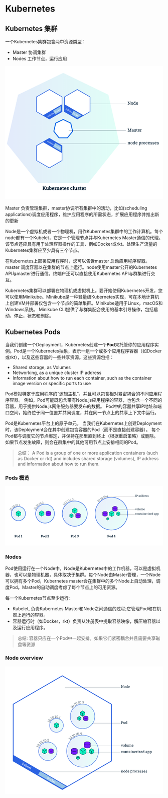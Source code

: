 # Kubernetes
## Kubernetes 集群
一个Kubernetes集群包含两中资源类型：
- Master 协调集群
- Nodes 工作节点，运行应用  

![image](https://github.com/johnxue2013/tools/blob/master/images/k8s-cluster.png)

Master 负责管理集群，master协调所有集群中的活动，比如(scheduling applications)调度应用程序，维护应用程序的所需状态，扩展应用程序并推出新的更新

Node是一个虚拟机或者一个物理机，用作Kubernetes集群中的工作计算机。每个node都有一个Kubelet，它是一个管理节点并与Kubernetes Master通信的代理。该节点还应具有用于处理容器操作的工具，例如Docker或rkt。处理生产流量的Kubernetes集群应至少具有三个节点。  

在Kubernetes上部署应用程序时，您可以告诉master 启动应用程序容器。master 调度容器以在集群的节点上运行。node使用master公开的Kubernetes API与master进行通信。终端户还可以直接使用Kubernetes API与群集进行交互。  

Kubernetes集群可以部署在物理机或虚拟机上。要开始使用Kubernetes开发，您可以使用Minikube。Minikube是一种轻量级Kubernetes实现，可在本地计算机上创建VM并部署仅包含一个节点的简单集群。Minikube适用于Linux，macOS和Windows系统。 Minikube CLI提供了与群集配合使用的基本引导操作，包括启动，停止，状态和删除。

## Kubernetes Pods
当我们创建一个Deployment，Kubernetes创建一个**Pod**来托管你的应用程序实例。Pod是一个Kubernetes抽象，表示一组一个或多个应用程序容器（如Docker或rkt），以及这些容器的一些共享资源。这些资源包括：
- Shared storage, as Volumes
- Networking, as a unique cluster IP address
- Information about how to run each container, such as the container image version or specific ports to use

Pod模拟特定于应用程序的“逻辑主机”，并且可以包含相对紧密耦合的不同应用程序容器。 例如，Pod可能既包含带有Node.js应用程序的容器，也包含一个不同的容器，用于提供Node.js网络服务器要发布的数据。 Pod中的容器共享IP地址和端口空间，始终位于同一位置并共同调度，并在同一节点上的共享上下文中运行。

Pod是Kubernetes平台上的原子单元。 当我们在Kubernetes上创建Deployment时，该Deployment会在其中创建包含容器的Pod（而不是直接创建容器）。 每个Pod都与调度它的节点绑定，并保持在那里直到终止（根据重启策略）或删除。 如果节点发生故障，则会在群集中的其他可用节点上安排相同的Pod。

> 总结： A Pod is a group of one or more application containers (such as Docker or rkt) and includes shared storage (volumes), IP address and information about how to run them.

### Pods 概览

![image](https://github.com/johnxue2013/tools/blob/master/images/pods-overview.png)

### Nodes
Pod使用运行在一个Node中，Node是Kubernetes中的工作机器，可以是虚拟机器，也可以是物理机器，具体取决于集群。每个Node由Master管理，一个Node可以拥有多个Pod，Kubernetes master会在集群中的多个Node上自动处理，调度Pod。Master的自动调度考虑了每个节点上的可用资源。

每一个Kubernetes节点至少运行:
- Kubelet, 负责Kubernetes Master和Node之间通信的过程;它管理Pod和在机器上运行的容器。
- 容器运行时（如Docker，rkt）负责从注册表中提取容器映像，解压缩容器以及运行应用程序。

> 总结: 容器只应在一个Pod中一起安排，如果它们紧密耦合并且需要共享磁盘等资源

### Node overview
![image](https://github.com/johnxue2013/tools/blob/master/images/node-overview.png)
